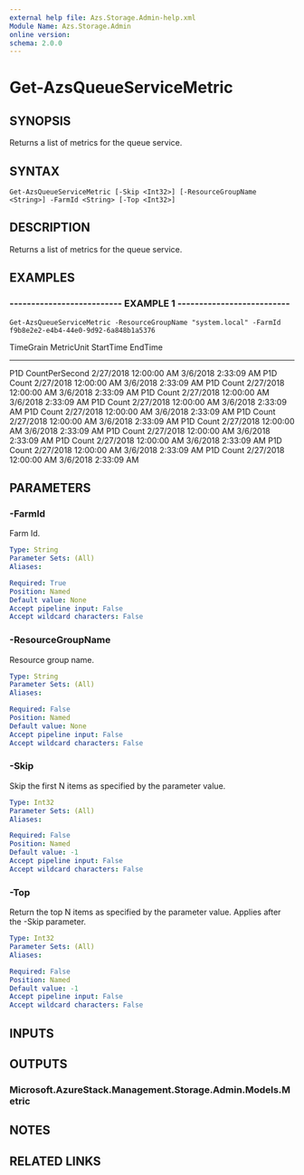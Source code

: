 ```yaml
---
external help file: Azs.Storage.Admin-help.xml
Module Name: Azs.Storage.Admin
online version: 
schema: 2.0.0
---
```


# Get-AzsQueueServiceMetric

## SYNOPSIS
Returns a list of metrics for the queue service.

## SYNTAX

```
Get-AzsQueueServiceMetric [-Skip <Int32>] [-ResourceGroupName <String>] -FarmId <String> [-Top <Int32>]
```

## DESCRIPTION
Returns a list of metrics for the queue service.

## EXAMPLES

### -------------------------- EXAMPLE 1 --------------------------
```
Get-AzsQueueServiceMetric -ResourceGroupName "system.local" -FarmId f9b8e2e2-e4b4-44e0-9d92-6a848b1a5376
```

TimeGrain                      MetricUnit                     StartTime                      EndTime
---------                      ----------                     ---------                      -------
P1D                            CountPerSecond                 2/27/2018 12:00:00 AM          3/6/2018 2:33:09 AM
P1D                            Count                          2/27/2018 12:00:00 AM          3/6/2018 2:33:09 AM
P1D                            Count                          2/27/2018 12:00:00 AM          3/6/2018 2:33:09 AM
P1D                            Count                          2/27/2018 12:00:00 AM          3/6/2018 2:33:09 AM
P1D                            Count                          2/27/2018 12:00:00 AM          3/6/2018 2:33:09 AM
P1D                            Count                          2/27/2018 12:00:00 AM          3/6/2018 2:33:09 AM
P1D                            Count                          2/27/2018 12:00:00 AM          3/6/2018 2:33:09 AM
P1D                            Count                          2/27/2018 12:00:00 AM          3/6/2018 2:33:09 AM
P1D                            Count                          2/27/2018 12:00:00 AM          3/6/2018 2:33:09 AM
P1D                            Count                          2/27/2018 12:00:00 AM          3/6/2018 2:33:09 AM
P1D                            Count                          2/27/2018 12:00:00 AM          3/6/2018 2:33:09 AM
P1D                            Count                          2/27/2018 12:00:00 AM          3/6/2018 2:33:09 AM

## PARAMETERS

### -FarmId
Farm Id.

```yaml
Type: String
Parameter Sets: (All)
Aliases: 

Required: True
Position: Named
Default value: None
Accept pipeline input: False
Accept wildcard characters: False
```

### -ResourceGroupName
Resource group name.

```yaml
Type: String
Parameter Sets: (All)
Aliases: 

Required: False
Position: Named
Default value: None
Accept pipeline input: False
Accept wildcard characters: False
```

### -Skip
Skip the first N items as specified by the parameter value.

```yaml
Type: Int32
Parameter Sets: (All)
Aliases: 

Required: False
Position: Named
Default value: -1
Accept pipeline input: False
Accept wildcard characters: False
```

### -Top
Return the top N items as specified by the parameter value.
Applies after the -Skip parameter.

```yaml
Type: Int32
Parameter Sets: (All)
Aliases: 

Required: False
Position: Named
Default value: -1
Accept pipeline input: False
Accept wildcard characters: False
```

## INPUTS

## OUTPUTS

### Microsoft.AzureStack.Management.Storage.Admin.Models.Metric

## NOTES

## RELATED LINKS

